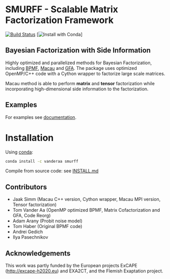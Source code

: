 # SMURFF - Scalable Matrix Factorization Framework
[![Build Status](https://travis-ci.org/ExaScience/smurff.svg?branch=master)](https://travis-ci.org/ExaScience/smurff)
[![Install with Conda](https://anaconda.org/vanderaa/smurff/badges/installer/conda.svg)]


## Bayesian Factorization with Side Information

Highly optimized and parallelized methods for Bayesian Factorization, including 
[BPMF](https://www.cs.toronto.edu/~amnih/papers/bpmf.pdf), 
[Macau](https://arxiv.org/abs/1509.04610) and
[GFA](https://arxiv.org/pdf/1411.5799.pdf).
The package uses optimized OpenMP/C++ code with a Cython wrapper to factorize large scale matrices.

Macau method is able to perform **matrix** and **tensor** factorization while
incorporating high-dimensional side information to the factorization.

## Examples
For examples see [documentation](https://github.com/ExaScience/smurff/blob/master/python/jupyter-notebook/smurff.ipynb).

# Installation

Using [conda](http://anaconda.org):

```bash
conda install -c vanderaa smurff 
```
Compile from source code: see [INSTALL.md](docs/INSTALL.md)

## Contributors
- Jaak Simm (Macau C++ version, Cython wrapper, Macau MPI version, Tensor factorization)
- Tom Vander Aa (OpenMP optimized BPMF, Matrix Cofactorization and GFA, Code Reorg)
- Adam Arany (Probit noise model)
- Tom Haber (Original BPMF code)
- Andrei Gedich
- Ilya Pasechnikov

## Acknowledgements
This work was partly funded by the European projects ExCAPE (http://excape-h2020.eu) and
EXA2CT, and the Flemish Exaptation project.

